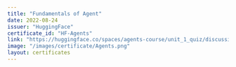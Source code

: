 ```yaml
---
title: "Fundamentals of Agent"
date: 2022-08-24
issuer: "HuggingFace"
certificate_id: "HF-Agents"
link: "https://huggingface.co/spaces/agents-course/unit_1_quiz/discussions/181"
image: "/images/certificate/Agents.png"
layout: certificates
---
```

